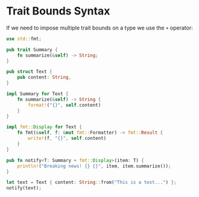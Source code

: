 # Trait Bounds Syntax

If we need to impose multiple trait bounds on a type we use the `+` operator:

```rust
use std::fmt;

pub trait Summary {
    fn summarize(&self) -> String;
}

pub struct Text {
    pub content: String,
}

impl Summary for Text {
    fn summarize(&self) -> String {
        format!("{}", self.content)
    }
}

impl fmt::Display for Text {
    fn fmt(&self, f: &mut fmt::Formatter) -> fmt::Result {
        write!(f, "{}", self.content)
    }
}

pub fn notify<T: Summary + fmt::Display>(item: T) {
    println!("Breaking news! {} {}", item, item.summarize());
}

let text = Text { content: String::from("This is a text...") };
notify(text);
```

